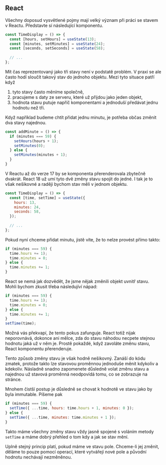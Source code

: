 ## React

Všechny doposud vysvětlené pojmy mají velký význam při práci se stavem v Reactu. Představte sí následující komponentu. 

```js
const TimeDisplay = () => {
  const [hours, setHours] = useState(13);
  const [minutes, setMinutes] = useState(24);
  const [seconds, setSeconds] = useState(58);
   
  // ...
};
```

Mít čas reprezentovaný jako tři stavy není v podstatě problém. V praxi se ale často hodí sloučít takový stav do jednoho objektu. Mezi tyto situace patří když 

1. tyto stavy často měníme společně,
1. pracujeme s daty ze serveru, které už přijdou jako jeden objekt,
1. hodnota stavu putuje napříč komponentami a jednoduší předávat jednu hodnotu než tři.

Když například budeme chtít přidat jednu minutu, je potřeba občas změnit dva stavy najednou.

```js
const addMinute = () => {
  if (minutes === 59) {
    setHours(hours + 1);
    setMinutes(0);
  } else {
    setMinutes(minutes + 1);
  }
}
```

V Reactu až do verze 17 by se komponenta přerenderovala zbytečně dvakrát. React 18 už umí tyto dvě změny stavu spojit do jedné. I tak je to však nešikovné a raději bychom stav měli v jednom objektu.


```js
const TimeDisplay = () => {
  const [time, setTime] = useState({
    hours: 13,
    minutes: 24,
    seconds: 58,
  });
  
  // ...
};
```

Pokud nyní chceme přidat minutu, jistě víte, že to nelze provést přímo takto:

```js
if (minutes === 59) {
  time.hours += 1);
  time.minutes = 0;
} else {
  time.minutes += 1;
}
```

React se nemá jak dozvědět, že jsme nějak změnili objekt uvnitř stavu. Mohli bychom zkusit třeba následujíví nápad:

```js
if (minutes === 59) {
  time.hours += 1);
  time.minutes = 0;
} else {
  time.minutes += 1;
}
setTime(time);
```

Možná vás překvapí, že tento pokus zafunguje. React totiž nijak neporovnává, dokonce ani mělce, zda do stavu náhodou necpete stejnou hodnotu jaká už v něm je. Prostě pokaždé, když zavoláte změnu stavu, React komponentu přerenderuje. 

Tento způsob změny stavu je však hodně nešikovný. Zanáší do kódu zmatek, protože takto lze  stavovou proměnnou jednoduše měnit kdykoliv a kdekoliv. Násladně snadno zapomenete důsledně volat změnu stavu a najednou už stavová proměnná neodpovídá tomu, co se zobrazuje na stránce.

Mnohem čistší postup je důsledně se chovat k hodnotě ve stavu jako by byla immutable. Píšeme pak

```js
if (minutes === 59) {
  setTime({ ...time, hours: time.hours + 1, minutes: 0 });
} else {
  setTime({ ...time, minutes: time.minutes + 1 });
}
```

Takto máme všechny změny stavu vždy jasně spojené s voláním metody `setTime` a máme dobrý přehled o tom kdy a jak se stav mění.

Uplně stejný princip platí, pokud máme ve stavu pole. Chceme-li jej změnit, děláme to pouze pomocí operací, které vytvářejí nové pole a původní hodnotu nechávají nezměněnou. 